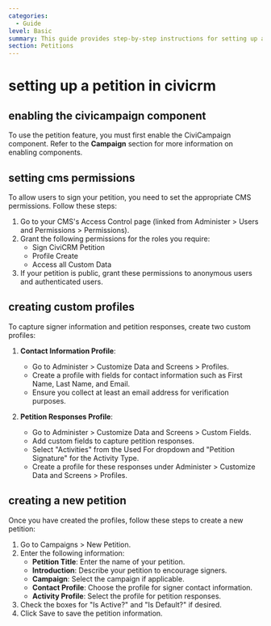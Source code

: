 ```yaml
---
categories:
  - Guide
level: Basic
summary: This guide provides step-by-step instructions for setting up a petition in CiviCRM.
section: Petitions
---
```


# setting up a petition in civicrm

## enabling the civicampaign component
To use the petition feature, you must first enable the CiviCampaign component. Refer to the **Campaign** section for more information on enabling components.

## setting cms permissions
To allow users to sign your petition, you need to set the appropriate CMS permissions. Follow these steps:

1. Go to your CMS's Access Control page (linked from Administer > Users and Permissions > Permissions).
2. Grant the following permissions for the roles you require:
   - Sign CiviCRM Petition
   - Profile Create
   - Access all Custom Data
3. If your petition is public, grant these permissions to anonymous users and authenticated users.

## creating custom profiles
To capture signer information and petition responses, create two custom profiles:

1. **Contact Information Profile**:
   - Go to Administer > Customize Data and Screens > Profiles.
   - Create a profile with fields for contact information such as First Name, Last Name, and Email.
   - Ensure you collect at least an email address for verification purposes.

2. **Petition Responses Profile**:
   - Go to Administer > Customize Data and Screens > Custom Fields.
   - Add custom fields to capture petition responses.
   - Select "Activities" from the Used For dropdown and "Petition Signature" for the Activity Type.
   - Create a profile for these responses under Administer > Customize Data and Screens > Profiles.

## creating a new petition
Once you have created the profiles, follow these steps to create a new petition:

1. Go to Campaigns > New Petition.
2. Enter the following information:
   - **Petition Title**: Enter the name of your petition.
   - **Introduction**: Describe your petition to encourage signers.
   - **Campaign**: Select the campaign if applicable.
   - **Contact Profile**: Choose the profile for signer contact information.
   - **Activity Profile**: Select the profile for petition responses.
3. Check the boxes for "Is Active?" and "Is Default?" if desired.
4. Click Save to save the petition information.
